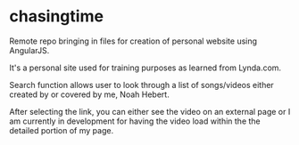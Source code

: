 # chasingtime
Remote repo bringing in files for creation of personal website using AngularJS.

It's a personal site used for training purposes as learned from Lynda.com.

Search function allows user to look through a list of songs/videos either created by or covered by me, Noah Hebert.

After selecting the link, you can either see the video on an external page or I am currently in development for having the video load
within the the detailed portion of my page.
